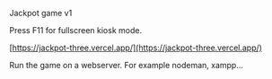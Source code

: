 Jackpot game v1

Press F11 for fullscreen kiosk mode.

[https://jackpot-three.vercel.app/](https://jackpot-three.vercel.app/)

Run the game on a webserver. For example nodeman, xampp...
